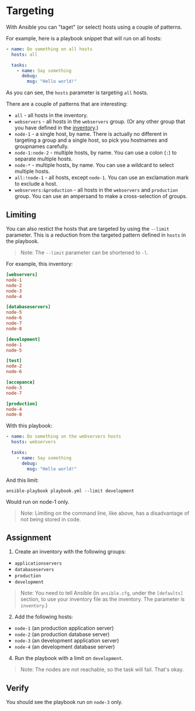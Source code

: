 # Targeting

With Ansible you can "taget" (or select) hosts using a couple of patterns.

For example, here is a playbook snippet that will run on all hosts:

```yaml
- name: Do something on all hosts
  hosts: all

  tasks:
    - name: Say something
      debug:
        msg: "Hello world!"
```

As you can see, the `hosts` parameter is targeting `all` hosts.

There are a couple of patterns that are interesting:

- `all` - all hosts in the inventory.
- `webservers` - all hosts in the `webservers` group. (Or any other group that you have defined in the [inventory](inventory).)
- `node-1` - a single host, by name. There is actually no different in targeting a group and a single host, so pick you hostnames and groupnames carefully.
- `node-1:node-2` - multiple hosts, by name. You can use a colon (`:`) to separate multiple hosts.
- `node-*` - multiple hosts, by name. You can use a wildcard to select multiple hosts.
- `all:!node-1` - all hosts, except `node-1`. You can use an exclamation mark to exclude a host.
- `webservers:&production` - all hosts in the `webservers` and `production` group. You can use an ampersand to make a cross-selection of groups.

## Limiting

You can also restict the hosts that are targeted by using the `--limit` parameter. This is a reduction from the targeted pattern defined in `hosts` in the playbook.

> Note: The `--limit` parameter can be shortened to `-l`.

For example, this inventory:

```ini
[webservers]
node-1
node-2
node-3
node-4

[databaseservers]
node-5
node-6
node-7
node-8

[development]
node-1
node-5

[test]
node-2
node-6

[accepance]
node-3
node-7

[production]
node-4
node-8
```

With this playbook:

```yaml
- name: Do something on the webservers hosts
  hosts: webservers

  tasks:
    - name: Say something
      debug:
        msg: "Hello world!"
```

And this limit:

```shell
ansible-playbook playbook.yml --limit development
```

Would run on node-1 only.

> Note: Limiting on the command line, like above, has a disadvantage of not being stored in code.

## Assignment

1. Create an inventory with the following groups:

- `applicationservers`
- `databaseservers`
- `production`
- `development`

> Note: You need to tell Ansible (in `ansible.cfg`, under the `[defaults]` section, to use your inventory file as the inventory. The parameter is `inventory`.)

2. Add the following hosts:

- `node-1` (an production application server)
- `node-2` (an production database server)
- `node-3` (an development application server)
- `node-4` (an development database server)

4. Run the playbook with a limit on `development`.

> Note: The nodes are not reachable, so the task will fail. That's okay.

## Verify

You should see the playbook run on `node-3` only.
